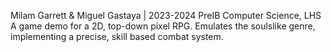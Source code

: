 Milam Garrett & Miguel Gastaya | 2023-2024 PreIB Computer Science, LHS
A game demo for a 2D, top-down pixel RPG. Emulates the soulslike genre, implementing a precise, skill based combat system.
